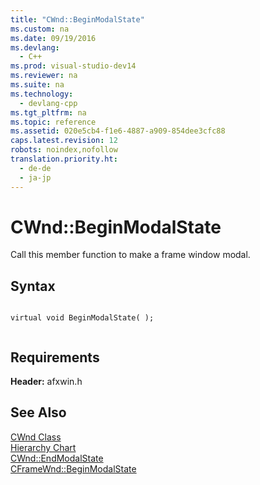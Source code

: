 ```yaml
---
title: "CWnd::BeginModalState"
ms.custom: na
ms.date: 09/19/2016
ms.devlang: 
  - C++
ms.prod: visual-studio-dev14
ms.reviewer: na
ms.suite: na
ms.technology: 
  - devlang-cpp
ms.tgt_pltfrm: na
ms.topic: reference
ms.assetid: 020e5cb4-f1e6-4887-a909-854dee3cfc88
caps.latest.revision: 12
robots: noindex,nofollow
translation.priority.ht: 
  - de-de
  - ja-jp
---
```

# CWnd::BeginModalState
Call this member function to make a frame window modal.  
  
## Syntax  
  
```  
  
virtual void BeginModalState( );  
  
```  
  
## Requirements  
 **Header:** afxwin.h  
  
## See Also  
 [CWnd Class](../vs140/CWnd-Class.md)   
 [Hierarchy Chart](../vs140/Hierarchy-Chart.md)   
 [CWnd::EndModalState](../vs140/CWnd--EndModalState.md)   
 [CFrameWnd::BeginModalState](../vs140/CFrameWnd--BeginModalState.md)